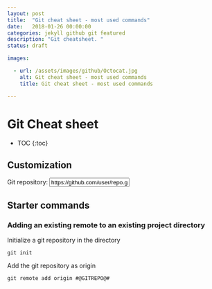 ```yaml
---
layout: post
title:  "Git cheat sheet - most used commands"
date:   2018-01-26 00:00:00
categories: jekyll github git featured
description: "Git cheatsheet. "
status: draft

images:

  - url: /assets/images/github/Octocat.jpg
    alt: Git cheat sheet - most used commands
    title: Git cheat sheet - most used commands

---
```


# Git Cheat sheet

* TOC
{:toc}

## Customization
<div class="inputbinder">
  <span>Git repository: </span>
  <input type="text" id="gitrepo" name="gitrepo" value="https://github.com/user/repo.git" />
</div>


## Starter commands

### Adding an existing remote to an existing project directory

Initialize a git repository in the directory

`git init`

Add the git repository as origin

`git remote add origin #@GITREPO@#`


<script src='https://rawgit.com/midasvo/inputbinderjs/master/inputBinder.js'></script>
<script type='text/javascript'>
  new inputBinder("gitrepo", ['div', 'p', 'code'], "#@GITREPO@#", "dynamic-text-template-pathname");
</script>
